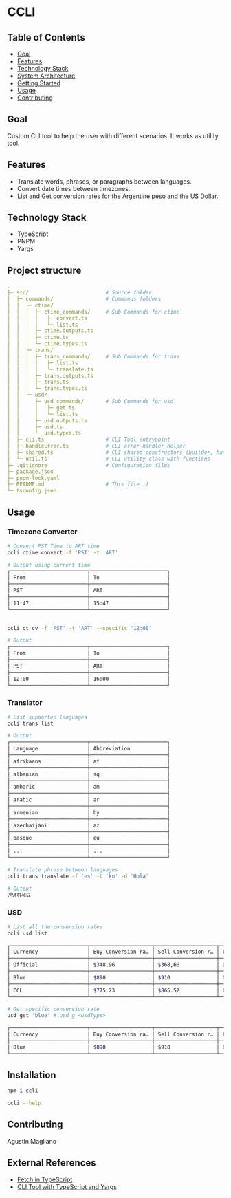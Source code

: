# CCLI

## Table of Contents
- [Goal](#goal)
- [Features](#features)
- [Technology Stack](#technology-stack)
- [System Architecture](#system-architecture)
- [Getting Started](#installation)
- [Usage](#usage)
- [Contributing](#contributing)

## Goal

Custom CLI tool to help the user with different scenarios. It works as utility tool.

## Features

- Translate words, phrases, or paragraphs between languages.
- Convert date times between timezones.
- List and Get conversion rates for the Argentine peso and the US Dollar. 

## Technology Stack

- TypeScript
- PNPM
- Yargs

## Project structure

```yaml
.
├─ src/                         # Source folder
│  ├─ commands/                 # Commands folders
│  │  ├─ ctime/
│  │  │  ├─ ctime_commands/     # Sub Commands for ctime
│  │  │  │   ├─ convert.ts
│  │  │  │   └─ list.ts
│  │  │  ├─ ctime.outputs.ts
│  │  │  ├─ ctime.ts 
│  │  │  └─ ctime.types.ts    
│  │  ├─ trans/
│  │  │  ├─ trans_commands/     # Sub Commands for trans
│  │  │  │   ├─ list.ts
│  │  │  │   └─ translate.ts           
│  │  │  ├─ trans.outputs.ts
│  │  │  ├─ trans.ts 
│  │  │  └─ trans.types.ts
│  │  └─ usd/
│  │     ├─ usd_commands/       # Sub Commands for usd
│  │     │   ├─ get.ts
│  │     │   └─ list.ts             
│  │     ├─ usd.outputs.ts
│  │     ├─ usd.ts 
│  │     └─ usd.types.ts  
│  ├─ cli.ts                    # CLI Tool entrypoint
│  ├─ handleError.ts            # CLI error-handler helper
│  ├─ shared.ts                 # CLI shared constructors (builder, handler, options)
│  └─ util.ts                   # CLI utility class with functions
├─ .gitignore                   # Configuration files                  
├─ package.json
├─ pnpm-lock.yaml
├─ README.md                    # This file :)
└─ tsconfig.json
```

## Usage

### Timezone Converter

```bash
# Convert PST Time to ART time
ccli ctime convert -f 'PST' -t 'ART' 

# Output using current time
┌─────────────────────────┬─────────────────────────┐
│ From                    │ To                      │
├─────────────────────────┼─────────────────────────┤
│ PST                     │ ART                     │
├─────────────────────────┼─────────────────────────┤
│ 11:47                   │ 15:47                   │
└─────────────────────────┴─────────────────────────┘


ccli ct cv -f 'PST' -t 'ART' --specific '12:00'

# Output
┌─────────────────────────┬─────────────────────────┐
│ From                    │ To                      │
├─────────────────────────┼─────────────────────────┤
│ PST                     │ ART                     │
├─────────────────────────┼─────────────────────────┤
│ 12:00                   │ 16:00                   │
└─────────────────────────┴─────────────────────────┘
```

### Translator

```bash
# List supported languages
ccli trans list 

# Output
┌─────────────────────────┬─────────────────────────┐
│ Language                │ Abbreviation            │
├─────────────────────────┼─────────────────────────┤
│ afrikaans               │ af                      │
├─────────────────────────┼─────────────────────────┤
│ albanian                │ sq                      │
├─────────────────────────┼─────────────────────────┤
│ amharic                 │ am                      │
├─────────────────────────┼─────────────────────────┤
│ arabic                  │ ar                      │
├─────────────────────────┼─────────────────────────┤
│ armenian                │ hy                      │
├─────────────────────────┼─────────────────────────┤
│ azerbaijani             │ az                      │
├─────────────────────────┼─────────────────────────┤
│ basque                  │ eu                      │
├─────────────────────────┼─────────────────────────┤
│ ...                     │ ...                     │
└─────────────────────────┴─────────────────────────┘
```

```bash
# Translate phrase between languages
ccli trans translate -f 'es' -t 'ko' -d 'Hola' 

# Output
안녕하세요
```

### USD

```bash
# List all the conversion rates
ccli usd list

┌─────────────────────────┬────────────────────┬────────────────────┬─────────────────────────┐
│ Currency                │ Buy Conversion ra… │ Sell Conversion r… │ Last update             │
├─────────────────────────┼────────────────────┼────────────────────┼─────────────────────────┤
│ Official                │ $348,96            │ $368,60            │ 01/11/2023 12:00:00     │
├─────────────────────────┼────────────────────┼────────────────────┼─────────────────────────┤
│ Blue                    │ $890               │ $910               │ 01/11/2023 12:00:00     │
├─────────────────────────┼────────────────────┼────────────────────┼─────────────────────────┤
│ CCL                     │ $775.23            │ $865.52            │ 01/11/2023 12:00:00     │
└─────────────────────────┴────────────────────┴────────────────────┴─────────────────────────┘
```

```bash
# Get specific conversion rate
usd get 'blue' # usd g <usdType>

┌─────────────────────────┬────────────────────┬────────────────────┬─────────────────────────┐
│ Currency                │ Buy Conversion ra… │ Sell Conversion r… │ Last update             │
├─────────────────────────┼────────────────────┼────────────────────┼─────────────────────────┤
│ Blue                    │ $890               │ $910               │ 01/11/2023 12:00:00     │
└─────────────────────────┴────────────────────┴────────────────────┴─────────────────────────┘
```

## Installation

```bash
npm i ccli

ccli --help
```

## Contributing

Agustin Magliano

## External References

* [Fetch in TypeScript](https://rapidapi.com/guides/api-call-typescript)
* [CLI Tool with TypeScript and Yargs](https://medium.com/geekculture/building-a-node-js-cli-with-typescript-packaged-and-distributed-via-homebrew-15ba2fadcb81)
